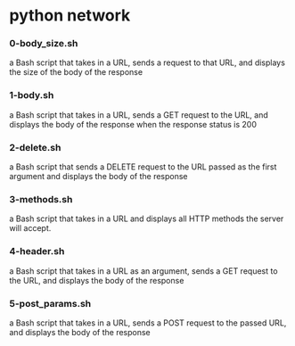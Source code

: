 # python network
### 0-body_size.sh
a Bash script that takes in a URL, sends a request to that URL, and displays the size of the body of the response
### 1-body.sh
a Bash script that takes in a URL, sends a GET request to the URL, and displays the body of the response when the response status is 200
### 2-delete.sh
a Bash script that sends a DELETE request to the URL passed as the first argument and displays the body of the response
### 3-methods.sh
a Bash script that takes in a URL and displays all HTTP methods the server will accept.
### 4-header.sh
a Bash script that takes in a URL as an argument, sends a GET request to the URL, and displays the body of the response
### 5-post_params.sh
a Bash script that takes in a URL, sends a POST request to the passed URL, and displays the body of the response
